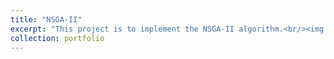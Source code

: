 ```yaml
---
title: "NSGA-II"
excerpt: "This project is to implement the NSGA-II algorithm.<br/><img src='../images/trip.pn'>"
collection: portfolio
---
```


 
